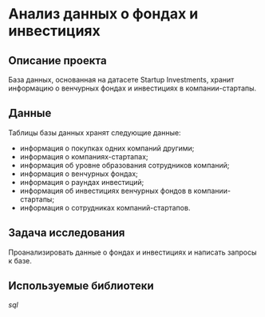 # Анализ данных о фондах и инвестициях

## Описание проекта

База данных, основанная на датасете Startup Investments, хранит информацию о венчурных фондах и инвестициях в компании-стартапы. 

## Данные

Таблицы базы данных хранят следующие данные:
- информация о покупках одних компаний другими;
- информация о компаниях-стартапах;
- информация об уровне образования сотрудников компаний;
- информация о венчурных фондах;
- информация о раундах инвестиций;
- информация об инвестициях венчурных фондов в компании-стартапы;
- информация о сотрудниках компаний-стартапов.

## Задача исследования

Проанализировать данные о фондах и инвестициях и написать запросы к базе. 

## Используемые библиотеки
*sql*

